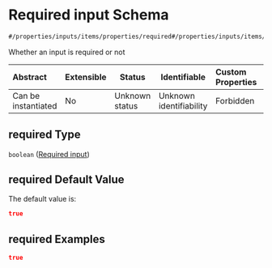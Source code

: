 # Required input Schema

```txt
#/properties/inputs/items/properties/required#/properties/inputs/items/properties/required
```

Whether an input is required or not


| Abstract            | Extensible | Status         | Identifiable            | Custom Properties | Additional Properties | Access Restrictions | Defined In                                                            |
| :------------------ | ---------- | -------------- | ----------------------- | :---------------- | --------------------- | ------------------- | --------------------------------------------------------------------- |
| Can be instantiated | No         | Unknown status | Unknown identifiability | Forbidden         | Allowed               | none                | [manifest.schema.json\*](manifest.schema.json "open original schema") |

## required Type

`boolean` ([Required input](manifest-properties-list-of-inputs-input-properties-required-input.md))

## required Default Value

The default value is:

```json
true
```

## required Examples

```json
true
```
